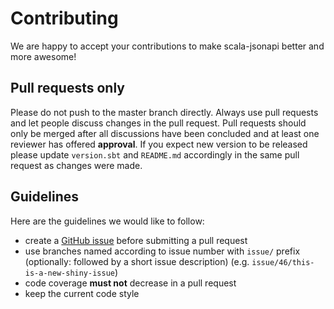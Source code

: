 # Contributing

We are happy to accept your contributions to make scala-jsonapi better and more awesome!

## Pull requests only

Please do not push to the master branch directly. Always use pull requests and let people discuss changes in the pull request.
Pull requests should only be merged after all discussions have been concluded and at least one reviewer has offered **approval**.
If you expect new version to be released please update `version.sbt` and `README.md` accordingly in the same pull request as changes were made.

## Guidelines

Here are the guidelines we would like to follow:
- create a [GitHub issue](https://github.com/kontainers/scala-jsonapi/issues) before submitting a pull request
- use branches named according to issue number with `issue/` prefix (optionally: followed by a short issue description) (e.g. `issue/46/this-is-a-new-shiny-issue`)
- code coverage **must not** decrease in a pull request
- keep the current code style
